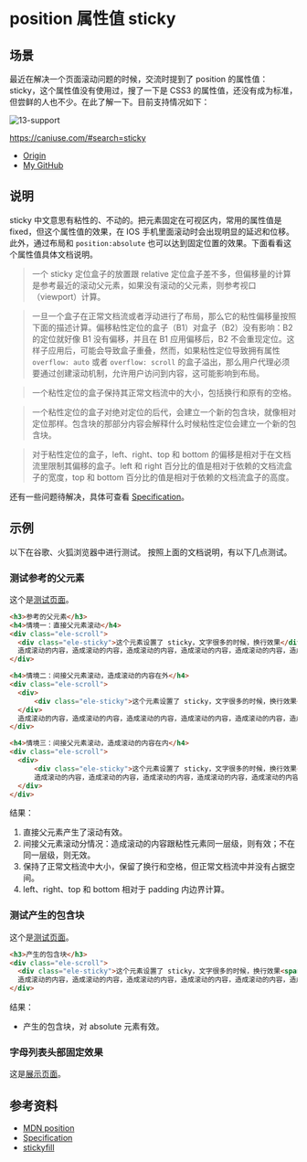 # position 属性值 sticky
## 场景
最近在解决一个页面滚动问题的时候，交流时提到了 position 的属性值：sticky，这个属性值没有使用过，搜了一下是 CSS3 的属性值，还没有成为标准，但尝鲜的人也不少。在此了解一下。目前支持情况如下：

![13-support][url-local-support]

https://caniuse.com/#search=sticky


- [Origin][url-origin]
- [My GitHub][url-my-github]

## 说明
sticky 中文意思有粘性的、不动的。把元素固定在可视区内，常用的属性值是 fixed，但这个属性值的效果，在 IOS 手机里面滚动时会出现明显的延迟和位移。此外，通过布局和 `position:absolute` 也可以达到固定位置的效果。下面看看这个属性值具体文档说明。
> 一个 sticky 定位盒子的放置跟 relative 定位盒子差不多，但偏移量的计算是参考最近的滚动父元素，如果没有滚动的父元素，则参考视口（viewport）计算。

> 一旦一个盒子在正常文档流或者浮动进行了布局，那么它的粘性偏移量按照下面的描述计算。偏移粘性定位的盒子（B1）对盒子（B2）没有影响：B2 的定位就好像 B1 没有偏移，并且在 B1 应用偏移后，B2 不会重现定位。这样子应用后，可能会导致盒子重叠，然而，如果粘性定位导致拥有属性 `overflow: auto` 或者 `overflow: scroll` 的盒子溢出，那么用户代理必须要通过创建滚动机制，允许用户访问到内容，这可能影响到布局。

> 一个粘性定位的盒子保持其正常文档流中的大小，包括换行和原有的空格。

> 一个粘性定位的盒子对绝对定位的后代，会建立一个新的包含块，就像相对定位那样。包含块的那部分内容会解释什么时候粘性定位会建立一个新的包含块。

> 对于粘性定位的盒子，left、right、top 和 bottom 的偏移是相对于在文档流里限制其偏移的盒子。left 和 right 百分比的值是相对于依赖的文档流盒子的宽度，top 和 bottom 百分比的值是相对于依赖的文档流盒子的高度。

还有一些问题待解决，具体可查看 [Specification][url-specification]。

## 示例
以下在谷歌、火狐浏览器中进行测试。
按照上面的文档说明，有以下几点测试。
### 测试参考的父元素
这个是[测试页面][url-sticky-parent]。
```html
<h3>参考的父元素</h3>
<h4>情境一：直接父元素滚动</h4>
<div class="ele-scroll">
  <div class="ele-sticky">这个元素设置了 sticky，文字很多的时候，换行效果</div>
  造成滚动的内容，造成滚动的内容，造成滚动的内容，造成滚动的内容，造成滚动的内容，造成滚动的内容，造成滚动的内容，造成滚动的内容，造成滚动的内容，造成滚动的内容，造成滚动的内容，造成滚动的内容
</div>

<h4>情境二：间接父元素滚动，造成滚动的内容在外</h4>
<div class="ele-scroll">
  <div>
      <div class="ele-sticky">这个元素设置了 sticky，文字很多的时候，换行效果</div>
  </div>
  造成滚动的内容，造成滚动的内容，造成滚动的内容，造成滚动的内容，造成滚动的内容，造成滚动的内容，造成滚动的内容，造成滚动的内容，造成滚动的内容，造成滚动的内容，造成滚动的内容，造成滚动的内容
</div>

<h4>情境三：间接父元素滚动，造成滚动的内容在内</h4>
<div class="ele-scroll">
  <div>
      <div class="ele-sticky">这个元素设置了 sticky，文字很多的时候，换行效果</div>
      造成滚动的内容，造成滚动的内容，造成滚动的内容，造成滚动的内容，造成滚动的内容，造成滚动的内容，造成滚动的内容，造成滚动的内容，造成滚动的内容，造成滚动的内容，造成滚动的内容，造成滚动的内容
  </div>
</div>
```

结果：
1. 直接父元素产生了滚动有效。
2. 间接父元素滚动分情况：造成滚动的内容跟粘性元素同一层级，则有效；不在同一层级，则无效。
3. 保持了正常文档流中大小，保留了换行和空格，但正常文档流中并没有占据空间。
4. left、right、top 和 bottom 相对于 padding 内边界计算。

### 测试产生的包含块
这个是[测试页面][url-sticky-block]。
```html
<h3>产生的包含块</h3>
<div class="ele-scroll">
  <div class="ele-sticky">这个元素设置了 sticky，文字很多的时候，换行效果<span class="ele-absolute">这个是 absolute</span></div>
  造成滚动的内容，造成滚动的内容，造成滚动的内容，造成滚动的内容，造成滚动的内容，造成滚动的内容，造成滚动的内容，造成滚动的内容，造成滚动的内容，造成滚动的内容，造成滚动的内容，造成滚动的内容
</div>
```
结果：
- 产生的包含块，对 absolute 元素有效。

### 字母列表头部固定效果
这是[展示页面][url-fix-head]。

## 参考资料
- [MDN position](https://developer.mozilla.org/en-US/docs/Web/CSS/position)
- [Specification][url-specification]
- [stickyfill](https://github.com/wilddeer/stickyfill)


[url-local-support]:https://xxholic.github.io/segment/images/13/13-support.png
[url-specification]:https://drafts.csswg.org/css-position/#sticky-pos
[url-sticky-parent]:https://xxholic.github.io/lab/lab-css/segment/13.sticky-parent.html
[url-sticky-block]:https://xxholic.github.io/lab/lab-css/segment/13.sticky-block.html
[url-fix-head]:https://xxholic.github.io/lab/lab-css/segment/13.fix-head.html



[url-origin]:https://github.com/XXHolic/segment/issues/15
[url-my-github]:https://github.com/XXHolic